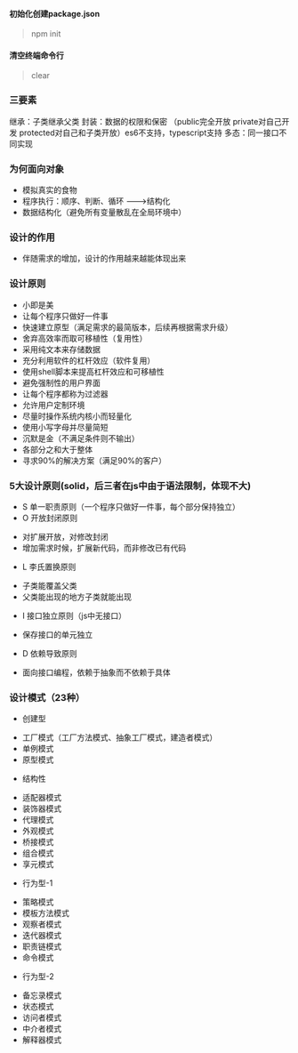 #### 初始化创建package.json
> npm init

#### 清空终端命令行
> clear

### 三要素
继承：子类继承父类
封装：数据的权限和保密  （public完全开放 private对自己开发 protected对自己和子类开放）es6不支持，typescript支持
多态：同一接口不同实现

### 为何面向对象
- 模拟真实的食物
- 程序执行：顺序、判断、循环 --->结构化
- 数据结构化（避免所有变量散乱在全局环境中）

### 设计的作用
- 伴随需求的增加，设计的作用越来越能体现出来

### 设计原则
- 小即是美
- 让每个程序只做好一件事
- 快速建立原型（满足需求的最简版本，后续再根据需求升级）
- 舍弃高效率而取可移植性（复用性）
- 采用纯文本来存储数据
- 充分利用软件的杠杆效应（软件复用）
- 使用shell脚本来提高杠杆效应和可移植性
- 避免强制性的用户界面
- 让每个程序都称为过滤器
- 允许用户定制环境
- 尽量时操作系统内核小而轻量化
- 使用小写字母并尽量简短
- 沉默是金（不满足条件则不输出）
- 各部分之和大于整体
- 寻求90%的解决方案（满足90%的客户）

### 5大设计原则(solid，后三者在js中由于语法限制，体现不大)
- S 单一职责原则（一个程序只做好一件事，每个部分保持独立）
- O 开放封闭原则
 + 对扩展开放，对修改封闭
 + 增加需求时候，扩展新代码，而非修改已有代码
- L 李氏置换原则
 + 子类能覆盖父类
 + 父类能出现的地方子类就能出现
- I 接口独立原则（js中无接口）
 + 保存接口的单元独立
- D 依赖导致原则
 + 面向接口编程，依赖于抽象而不依赖于具体

 ### 设计模式（23种）
- 创建型
 + 工厂模式（工厂方法模式、抽象工厂模式，建造者模式）
 + 单例模式
 + 原型模式
- 结构性
 + 适配器模式
 + 装饰器模式
 + 代理模式
 + 外观模式
 + 桥接模式
 + 组合模式
 + 享元模式
- 行为型-1
 + 策略模式
 + 模板方法模式
 + 观察者模式
 + 迭代器模式
 + 职责链模式
 + 命令模式
- 行为型-2
 + 备忘录模式
 + 状态模式
 + 访问者模式
 + 中介者模式
 + 解释器模式